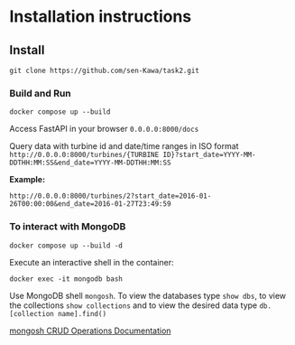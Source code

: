 # Installation instructions
## Install
```
git clone https://github.com/sen-Kawa/task2.git
```
### Build and Run
```
docker compose up --build
```

Access FastAPI in your browser `0.0.0.0:8000/docs`

Query data with turbine id and date/time ranges in ISO format `http://0.0.0.0:8000/turbines/{TURBINE ID}?start_date=YYYY-MM-DDTHH:MM:SS&end_date=YYYY-MM-DDTHH:MM:SS`

**Example:**
```
http://0.0.0.0:8000/turbines/2?start_date=2016-01-26T00:00:00&end_date=2016-01-27T23:49:59
```
### To interact with MongoDB
```
docker compose up --build -d
```
Execute an interactive shell in the container:
```
docker exec -it mongodb bash
```
Use MongoDB shell `mongosh`.
To view the databases type `show dbs`, to view the collections `show collections` and to view the desired data type `db.[collection name].find()`

[mongosh CRUD Operations Documentation](https://www.mongodb.com/docs/mongodb-shell/crud/)

